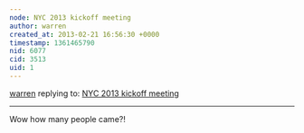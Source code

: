 ```yaml
---
node: NYC 2013 kickoff meeting
author: warren
created_at: 2013-02-21 16:56:30 +0000
timestamp: 1361465790
nid: 6077
cid: 3513
uid: 1
---
```




[warren](../profile/warren) replying to: [NYC 2013 kickoff meeting](../notes/liz/2-21-2013/nyc-2013-kickoff-meeting-0)

----
Wow how many people came?!